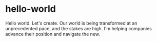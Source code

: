 # hello-world
Hello world. Let's create.
Our world is being transformed at an unprecedented pace, and the stakes are high. I'm helping companies advance their position and navigate the new.
